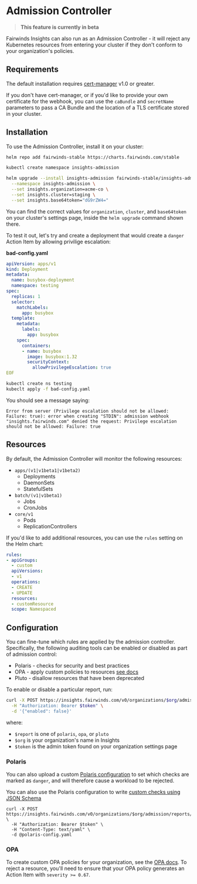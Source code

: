 # Admission Controller
> **This feature is currently in beta**

Fairwinds Insights can also run as an Admission Controller -
it will reject any Kubernetes resources from entering your cluster
if they don't conform to your organization's policies.

## Requirements
The default installation requires [cert-manager](https://cert-manager.io/docs/installation/kubernetes/)
v1.0 or greater.

If you don't have cert-manager, or if you'd like to provide your own certificate for the webhook, you can use the
`caBundle` and `secretName` parameters to pass a CA Bundle and the location of a TLS certificate
stored in your cluster.

## Installation
To use the Admission Controller, install it on your cluster:

```bash
helm repo add fairwinds-stable https://charts.fairwinds.com/stable

kubectl create namespace insights-admission

helm upgrade --install insights-admission fairwinds-stable/insights-admission \
  --namespace insights-admission \
  --set insights.organization=acme-co \
  --set insights.cluster=staging \
  --set insights.base64token="dG9rZW4="
```

You can find the correct values for `organization`, `cluster`, and `base64token`
on your cluster's settings page, inside the `helm upgrade` command shown there.

To test it out, let's try and create a deployment that would create a `danger` Action Item
by allowing privilige escalation:

**bad-config.yaml**
```yaml
apiVersion: apps/v1
kind: Deployment
metadata:
  name: busybox-deployment
  namespace: testing
spec:
  replicas: 1
  selector:
    matchLabels:
      app: busybox
  template:
    metadata:
      labels:
        app: busybox
    spec:
      containers:
      - name: busybox
        image: busybox:1.32
        securityContext:
          allowPrivilegeEscalation: true
EOF
```

```bash
kubectl create ns testing
kubeclt apply -f bad-config.yaml
```

You should see a message saying:
```
Error from server (Privilege escalation should not be allowed: Failure: true): error when creating "STDIN": admission webhook "insights.fairwinds.com" denied the request: Privilege escalation should not be allowed: Failure: true
```

## Resources
By default, the Admission Controller will monitor the following resources:
* `apps/(v1|v1beta1|v1beta2)`
  * Deployments
  * DaemonSets
  * StatefulSets
* `batch/(v1|v1beta1)`
  * Jobs
  * CronJobs
* `core/v1`
  * Pods
  * ReplicationControllers

If you'd like to add additional resources, you can use the `rules`
setting on the Helm chart:
```yaml
rules:
- apiGroups:
  - custom
  apiVersions:
  - v1
  operations:
  - CREATE
  - UPDATE
  resources:
  - customResource
  scope: Namespaced
```

## Configuration
You can fine-tune which rules are applied by the admission controller. Specifically, the following auditing tools
can be enabled or disabled as part of admission control:
* Polaris - checks for security and best practices
* OPA - apply custom policies to resources [see docs]()
* Pluto - disallow resources that have been deprecated

To enable or disable a particular report, run:
```bash
curl -X POST https://insights.fairwinds.com/v0/organizations/$org/admission/reports/$report \
  -H "Authorization: Bearer $token" \
  -d '{"enabled": false}'
```

where:
* `$report` is one of `polaris`, `opa`, or `pluto`
* `$org` is your organization's name in Insights
* `$token` is the admin token found on your organization settings page

### Polaris
You can also upload a custom
[Polaris configuration](https://github.com/FairwindsOps/polaris/blob/master/docs/usage.md#configuration)
to set which checks are marked as `danger`, and will therefore cause a workload to be rejected.

You can also use the Polaris configuration to write
[custom checks using JSON Schema](https://github.com/FairwindsOps/polaris/blob/master/docs/usage.md#custom-checks)

```
curl -X POST https://insights.fairwinds.com/v0/organizations/$org/admission/reports/polaris/config \
  -H "Authorization: Bearer $token" \
  -H "Content-Type: text/yaml" \
  -d @polaris-config.yaml
```

### OPA
To create custom OPA policies for your organization, see the
[OPA docs](/reports/opa). To reject a resource, you'll need to ensure that
your OPA policy generates an Action Item with `severity >= 0.67`.
